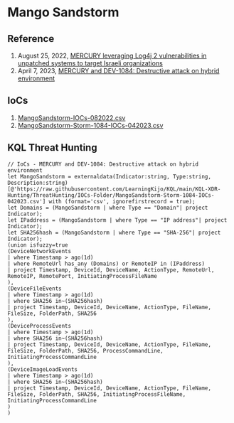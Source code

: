 # Mango Sandstorm

## Reference
1. August 25, 2022, [MERCURY leveraging Log4j 2 vulnerabilities in unpatched systems to target Israeli organizations](https://www.microsoft.com/en-us/security/blog/2022/08/25/mercury-leveraging-log4j-2-vulnerabilities-in-unpatched-systems-to-target-israeli-organizations/)
2. April 7, 2023, [MERCURY and DEV-1084: Destructive attack on hybrid environment](https://www.microsoft.com/en-us/security/blog/2023/04/07/mercury-and-dev-1084-destructive-attack-on-hybrid-environment/)

## IoCs
1. [MangoSandstorm-IOCs-082022.csv](https://github.com/LearningKijo/KQL/blob/main/KQL-XDR-Hunting/ThreatHunting/IOCs-Folder/MangoSandstorm-IOCs-082022.csv)
2. [MangoSandstorm-Storm-1084-IOCs-042023.csv](https://github.com/LearningKijo/KQL/blob/main/KQL-XDR-Hunting/ThreatHunting/IOCs-Folder/MangoSandstorm-Storm-1084-IOCs-042023.csv)

## KQL Threat Hunting
```kql
// IoCs - MERCURY and DEV-1084: Destructive attack on hybrid environment
let MangoSandstorm = externaldata(Indicator:string, Type:string, Description:string)
[@'https://raw.githubusercontent.com/LearningKijo/KQL/main/KQL-XDR-Hunting/ThreatHunting/IOCs-Folder/MangoSandstorm-Storm-1084-IOCs-042023.csv'] with (format='csv', ignorefirstrecord = true);
let Domains = (MangoSandstorm | where Type == "Domain"| project Indicator);
let IPaddress = (MangoSandstorm | where Type == "IP address"| project Indicator);
let SHA256hash = (MangoSandstorm | where Type == "SHA-256"| project Indicator);
(union isfuzzy=true
(DeviceNetworkEvents
| where Timestamp > ago(1d)
| where RemoteUrl has_any (Domains) or RemoteIP in (IPaddress) 
| project Timestamp, DeviceId, DeviceName, ActionType, RemoteUrl, RemoteIP, RemotePort, InitiatingProcessFileName
),
(DeviceFileEvents
| where Timestamp > ago(1d)
| where SHA256 in~(SHA256hash)
| project Timestamp, DeviceId, DeviceName, ActionType, FileName, FileSize, FolderPath, SHA256
),
(DeviceProcessEvents
| where Timestamp > ago(1d)
| where SHA256 in~(SHA256hash)
| project Timestamp, DeviceId, DeviceName, ActionType, FileName, FileSize, FolderPath, SHA256, ProcessCommandLine, InitiatingProcessCommandLine
),
(DeviceImageLoadEvents
| where Timestamp > ago(1d)
| where SHA256 in~(SHA256hash)
| project Timestamp, DeviceId, DeviceName, ActionType, FileName, FileSize, FolderPath, SHA256, InitiatingProcessFileName, InitiatingProcessCommandLine
)
)
```


